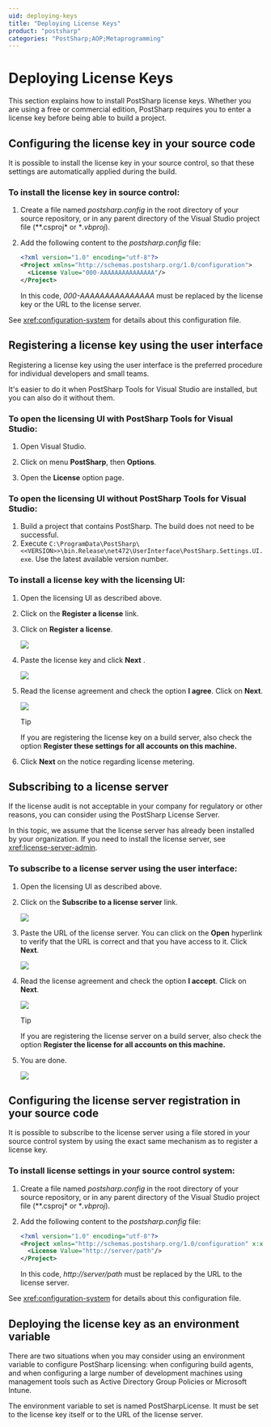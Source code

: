 ```yaml
---
uid: deploying-keys
title: "Deploying License Keys"
product: "postsharp"
categories: "PostSharp;AOP;Metaprogramming"
---
```

# Deploying License Keys

This section explains how to install PostSharp license keys.
Whether you are using a free or commercial edition, PostSharp requires you to enter a license key before being able to build a project.


## Configuring the license key in your source code

It is possible to install the license key in your source control, so that these settings are automatically applied during the build.


### To install the license key in source control:

1. Create a file named *postsharp.config* in the root directory of your source repository, or in any parent directory of the Visual Studio project file (**.csproj* or **.vbproj*). 


2. Add the following content to the *postsharp.config* file: 

    ```xml
    <?xml version="1.0" encoding="utf-8"?>
    <Project xmlns="http://schemas.postsharp.org/1.0/configuration">
      <License Value="000-AAAAAAAAAAAAAAA"/>
    </Project>
    ```

    In this code, *000-AAAAAAAAAAAAAAA* must be replaced by the license key or the URL to the license server. 


See <xref:configuration-system> for details about this configuration file. 


## Registering a license key using the user interface

Registering a license key using the user interface is the preferred procedure for individual developers and small teams.

It's easier to do it when PostSharp Tools for Visual Studio are installed, but you can also do it without them.


### To open the licensing UI with PostSharp Tools for Visual Studio:

1. Open Visual Studio.


2. Click on menu **PostSharp**, then **Options**. 


3. Open the **License** option page. 


### To open the licensing UI without PostSharp Tools for Visual Studio:

1. Build a project that contains PostSharp. The build does not need to be successful.
2. Execute `C:\ProgramData\PostSharp\<<VERSION>>\bin.Release\net472\UserInterface\PostSharp.Settings.UI.exe`. Use the latest available version number.


### To install a license key with the licensing UI:

1. Open the licensing UI as described above.

2. Click on the **Register a license** link. 


3. Click on **Register a license**. 

    ![](LicenseWizard1.PNG)


4. Paste the license key and click **Next** . 

    ![](LicenseWizard2.PNG)


5. Read the license agreement and check the option **I agree**. Click on **Next**. 

    ![](LicenseWizard3.PNG)

    > [!TIP]
    > If you are registering the license key on a build server, also check the option **Register these settings for all accounts on this machine.** 


6. Click **Next** on the notice regarding license metering. 



## Subscribing to a license server

If the license audit is not acceptable in your company for regulatory or other reasons, you can consider using the PostSharp License Server.

In this topic, we assume that the license server has already been installed by your organization. If you need to install the license server, see <xref:license-server-admin>. 


### To subscribe to a license server using the user interface:

1. Open the licensing UI as described above.


2. Click on the **Subscribe to a license server** link. 

    ![](LicenseServer5.png)


5. Paste the URL of the license server. You can click on the **Open** hyperlink to verify that the URL is correct and that you have access to it. Click **Next**. 

    ![](LicenseServer6.png)


3. Read the license agreement and check the option **I accept**. Click on **Next**. 

    ![](LicenseServer7.png)

    > [!TIP]
    > If you are registering the license server on a build server, also check the option **Register the license for all accounts on this machine.** 


4. You are done.

    ![](LicenseServer8.png)



## Configuring the license server registration in your source code

It is possible to subscribe to the license server using a file stored in your source control system by using the exact same mechanism as to register a license key.


### To install license settings in your source control system:

1. Create a file named *postsharp.config* in the root directory of your source repository, or in any parent directory of the Visual Studio project file (**.csproj* or **.vbproj*). 


2. Add the following content to the *postsharp.config* file: 

    ```xml
    <?xml version="1.0" encoding="utf-8"?>
    <Project xmlns="http://schemas.postsharp.org/1.0/configuration" x:xmlns="http://schemas.postsharp.org/1.0/configuration">
      <License Value="http://server/path"/>
    </Project>
    ```

    In this code, *http://server/path* must be replaced by the URL to the license server. 


See <xref:configuration-system> for details about this configuration file. 


## Deploying the license key as an environment variable

There are two situations when you may consider using an environment variable to configure PostSharp licensing: when configuring build agents, and when configuring a large number of development machines using management tools such as Active Directory Group Policies or Microsoft Intune.

The environment variable to set is named PostSharpLicense. It must be set to the license key itself or to the URL of the license server.

